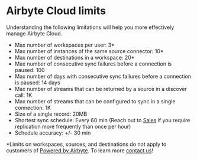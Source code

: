 # Airbyte Cloud limits

Understanding the following limitations will help you more effectively manage Airbyte Cloud.

* Max number of workspaces per user: 3*
* Max number of instances of the same source connector: 10*
* Max number of destinations in a workspace: 20*
* Max number of consecutive sync failures before a connection is paused: 100
* Max number of days with consecutive sync failures before a connection is paused: 14 days
* Max number of streams that can be returned by a source in a discover call: 1K
* Max number of streams that can be configured to sync in a single connection: 1K
* Size of a single record: 20MB
* Shortest sync schedule: Every 60 min (Reach out to [Sales](https://airbyte.com/company/talk-to-sales) if you require replication more frequently than once per hour)
* Schedule accuracy: +/- 30 min

*Limits on workspaces, sources, and destinations do not apply to customers of [Powered by Airbyte](https://airbyte.com/solutions/powered-by-airbyte). To learn more [contact us](https://airbyte.com/talk-to-sales)!
